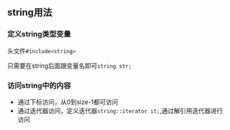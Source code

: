 ## string用法

### 定义string类型变量

头文件`#include<string>`

只需要在string后面跟变量名即可`string str;`

### 访问string中的内容

* 通过下标访问，从0到size-1都可访问
* 通过迭代器访问，定义迭代器`string::iterator it;`,通过解引用迭代器进行访问